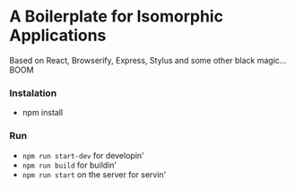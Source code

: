 A Boilerplate for Isomorphic Applications
==========

Based on React, Browserify, Express, Stylus and some other black magic...
BOOM


### Instalation

- npm install



### Run

- ```npm run start-dev``` for developin'
- ```npm run build``` for buildin'
- ```npm run start``` on the server for servin'

